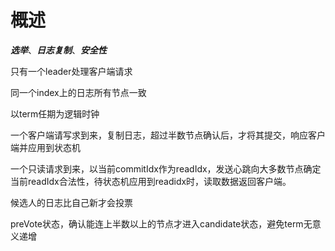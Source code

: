 # 概述

***选举***、***日志复制***、***安全性***



只有一个leader处理客户端请求

同一个index上的日志所有节点一致

以term任期为逻辑时钟

一个客户端请写求到来，复制日志，超过半数节点确认后，才将其提交，响应客户端并应用到状态机

一个只读请求到来，以当前commitIdx作为readIdx，发送心跳向大多数节点确定当前readIdx合法性，待状态机应用到readidx时，读取数据返回客户端。

候选人的日志比自己新才会投票

preVote状态，确认能连上半数以上的节点才进入candidate状态，避免term无意义递增


